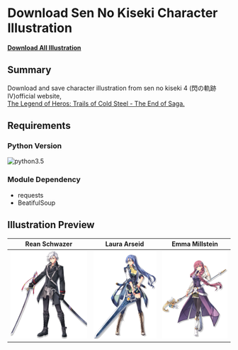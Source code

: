 # Download Sen No Kiseki Character Illustration
[**Download All Illustration**](/images.zip)
## Summary
Download and save character illustration from sen no kiseki 4 (閃の軌跡IV)official website, <br>
[The Legend of Heros: Trails of Cold Steel - The End of Saga.](https://www.falcom.co.jp/sen4)
## Requirements
### Python Version
![python3.5][python35]
### Module Dependency
- requests
- BeatifulSoup
## Illustration Preview

Rean Schwazer | Laura Arseid  | Emma Millstein
------------- | ------------- | --------------
<img src="/images/rean.png" alt="Rean Schwazer" height=200> | <img src="/images/laura.png" alt="Laura Arseid" height=200> | <img src="/images/emma.png" alt="Emma Millstein" height=200>

[python35]: https://img.shields.io/badge/python-3.5-yellow.svg


